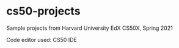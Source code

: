 # cs50-projects

Sample projects from Harvard University EdX CS50X, Spring 2021

Code editor used: CS50 IDE
